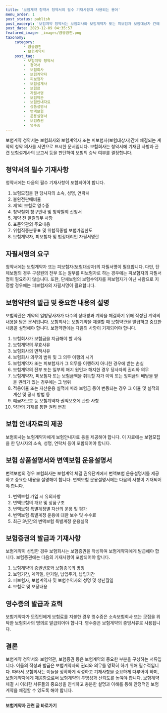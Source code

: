 ```yaml
---
title: '보험계약 청약서 청약서의 필수 기재사항과 사용되는 용어'
menu_order: 1
post_status: publish
post_excerpt: '보험계약 청약서는 보험회사와 보험계약자 또는 피보험자 보험대상자 간에 체결되는 계약의 청약 의사를 서면으로 표시한 문서입니다. 보험회사는 청약서에 기재된 사항과 관련 보험설계사의 보고서 등을 판단하여 보험의 승낙 여부를 결정합니다.'
post_date: 2023-12-09 04:35:57
featured_image: _images/금융금전.png
taxonomy:
    category:
        - 금융금전
        - 보험계약자
    post_tag:
        - 보험계약 청약서
        -  청약서
        -  보험회사
        -  보험계약자
        -  피보험자
        -  보험설계사
        -  보험료
        -  자필서명
        -  보험약관
        -  보험안내자료
        -  상품설명서
        -  변액보험
        -  운용설명서
        -  보험증권
        -  영수증
---
```



보험계약 청약서는 보험회사와 보험계약자 또는 피보험자(보험대상자)간에 체결되는 계약의 청약 의사를 서면으로 표시한 문서입니다. 보험회사는 청약서에 기재된 사항과 관련 보험설계사의 보고서 등을 판단하여 보험의 승낙 여부를 결정합니다.

## 청약서의 필수 기재사항

청약서에는 다음의 필수 기재사항이 포함되어야 합니다.

1. 보험모집을 한 당사자의 소속, 성명, 연락처
2. 불완전판매비율
3. 제1회 보험료 영수증
4. 청약철회 청구안내 및 청약철회 신청서
5. 계약 전 알릴의무 사항
6. 표준약관의 주요내용
7. 위험직종분류표 및 위험직종별 보험가입한도
8. 보험계약자, 피보험자 및 법정대리인 자필서명란

## 자필서명의 요구

청약서에는 보험계약자 또는 피보험자(보험대상자)의 자필서명이 필요합니다. 다만, 단체보험의 경우 구성원의 전부 또는 일부를 피보험자로 하는 경우에는 피보험자의 자필서명이 필요하지 않습니다. 또한, 단체보험의 보험수익자를 피보험자가 아닌 사람으로 지정할 경우에는 피보험자의 자필서명이 필요합니다.

## 보험약관의 발급 및 중요한 내용의 설명

보험약관은 계약의 일방당사자가 다수의 상대방과 계약을 체결하기 위해 작성된 계약의 내용을 담은 문서입니다. 보험회사는 보험계약을 체결할 때 보험약관을 발급하고 중요한 내용을 설명해야 합니다. 보험약관에는 다음의 사항이 기재되어야 합니다.

1. 보험회사가 보험금을 지급해야 할 사유
2. 보험계약의 무효사유
3. 보험회사의 면책사유
4. 보험회사 의무의 범위 및 그 의무 이행의 시기
5. 보험계약자 또는 피보험자가 그 의무를 이행하지 아니한 경우에 받는 손실
6. 보험계약의 전부 또는 일부의 해지 원인과 해지한 경우 당사자의 권리와 의무
7. 보험계약자, 피보험자 또는 보험금액을 취득할 자가 이익 또는 잉여금의 배당을 받을 권리가 있는 경우에는 그 범위
8. 적용이율 또는 자산운용 실적에 따라 보험금 등이 변동되는 경우 그 이율 및 실적의 계산 및 공시 방법 등
9. 예금자보호 등 보험계약자 권익보호에 관한 사항
10. 약관의 기재를 통한 권리 변경

## 보험 안내자료의 제공

보험회사는 보험계약자에게 보험안내자료 등을 제공해야 합니다. 이 자료에는 보험모집을 한 당사자의 소속, 성명, 연락처 등이 포함되어야 합니다.

## 보험 상품설명서와 변액보험 운용설명서

변액보험의 경우 보험회사는 보험계약 체결 권유단계에서 변액보험 운용설명서를 제공하고 중요한 내용을 설명해야 합니다. 변액보험 운용설명서에는 다음의 사항이 기재되어야 합니다.

1. 변액보험 가입 시 유의사항
2. 변액보험의 개요 및 상품구조
3. 변액보험 특별계정별 자산의 운용 및 평가
4. 변액보험 특별계정 운용에 대한 보수 및 수수료
5. 최근 3년간의 변액보험 특별계정 운용실적

## 보험증권의 발급과 기재사항

보험계약이 성립한 경우 보험회사는 보험증권을 작성하여 보험계약자에게 발급해야 합니다. 보험증권에는 다음의 기재사항이 포함되어야 합니다.

1. 보험계약의 증권번호와 보험종목의 명칭
2. 보험기간, 계약일, 만기일, 납입주기, 납입기간
3. 피보험자, 보험계약자 및 보험수익자의 성명 및 생년월일
4. 보험료 및 보장내용

## 영수증의 발급과 효력

보험계약자가 모집인에게 보험료를 지불한 경우 영수증은 소속보험회사 또는 모집을 위탁한 보험회사의 명의로 발급되어야 합니다. 영수증은 보험계약의 증빙서류로 사용됩니다.

## 결론

보험계약 청약서와 보험약관, 보험증권 등은 보험계약의 중요한 부분을 구성하는 서류입니다. 이들의 작성과 발급은 보험계약자의 권리와 의무를 명확히 하기 위해 필수적입니다. 따라서 보험회사는 이들을 정확하게 작성하고 기재사항을 중요하게 다루어야 하며, 보험계약자에게 제공함으로써 보험계약의 투명성과 신뢰도를 높여야 합니다. 보험계약 체결 시 이러한 서류들의 중요성을 인식하고 충분한 설명과 이해를 통해 안정적인 보험계약을 체결할 수 있도록 해야 합니다.
<!-- wp:separator -->
<hr class="wp-block-separator has-alpha-channel-opacity"/>
<!-- /wp:separator -->

<!-- wp:group {"backgroundColor":"base","layout":{"type":"constrained"}} -->
<div class="wp-block-group has-base-background-color has-background"><!-- wp:paragraph {"align":"center","fontSize":"medium"} -->
<p class="has-text-align-center has-large-font-size"><strong>보험계약자 관련 글 바로가기</strong></p>
<!-- /wp:paragraph -->


<!-- wp:latest-posts
{"categories":[{"id":13963,"count":19,"description":"","link":"https://uknowlaw.com/category/%eb%b3%b4%ed%97%98%ea%b3%84%ec%95%bd%ec%9e%90/","name":"보험계약자","slug":"보험계약자","taxonomy":"category","parent":0,"meta":[],"_links":{"self":[{"href":"https://uknowlaw.com/wp-json/wp/v2/categories/13963"}],"collection":[{"href":"https://uknowlaw.com/wp-json/wp/v2/categories"}],"about":[{"href":"https://uknowlaw.com/wp-json/wp/v2/taxonomies/category"}],"wp:post_type":[{"href":"https://uknowlaw.com/wp-json/wp/v2/posts?categories=13963"}],"curies":[{"name":"wp","href":"https://api.w.org/{rel}","templated":true}]}}],"postsToShow":100,"excerptLength":28,"postLayout":"grid","columns":2,"featuredImageAlign":"left","featuredImageSizeSlug":"large","fontSize":"small"} /--></div>
<!-- /wp:group -->